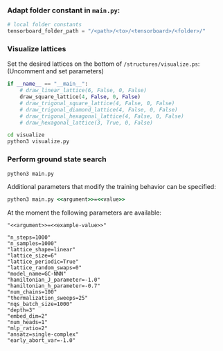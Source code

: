 ### Adapt folder constant in `main.py`:

```python
# local folder constants
tensorboard_folder_path = "/<path>/<to>/<tensorboard>/<folder>/"
```

### Visualize lattices

Set the desired lattices on the bottom of `/structures/visualize.ps`:
(Uncomment and set parameters)

```python
if __name__ == "__main__":
    # draw_linear_lattice(6, False, 0, False)
    draw_square_lattice(4, False, 0, False)
    # draw_trigonal_square_lattice(4, False, 0, False)
    # draw_trigonal_diamond_lattice(4, False, 0, False)
    # draw_trigonal_hexagonal_lattice(4, False, 0, False)
    # draw_hexagonal_lattice(3, True, 0, False)
```

```cmd
cd visualize
python3 visualize.py
```

### Perform ground state search

```cmd
python3 main.py
```

Additional parameters that modify the training behavior can be specified:

```cmd
python3 main.py <<argument>>=<<value>>
```

At the moment the following parameters are available:

```
"<<argument>>=<<example-value>>"

"n_steps=1000"
"n_samples=1000"
"lattice_shape=linear"
"lattice_size=6"
"lattice_periodic=True"
"lattice_random_swaps=0"
"model_name=GC-NNN"
"hamiltonian_J_parameter=-1.0"
"hamiltonian_h_parameter=-0.7"
"num_chains=100"
"thermalization_sweeps=25"
"nqs_batch_size=1000"
"depth=3"
"embed_dim=2"
"num_heads=1"
"mlp_ratio=2"
"ansatz=single-complex"
"early_abort_var=-1.0"
```
